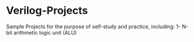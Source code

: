 # Verilog-Projects
Sample Projects for the purpose of self-study and practice, including:
1- N-bit arithmetic logic unit (ALU) 
